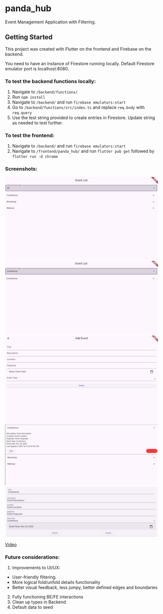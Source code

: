 # panda_hub

Event Management Application with Filtering.

## Getting Started

This project was created with Flutter on the frontend and Firebase on the backend.

You need to have an instance of Firestore running locally. Default Firestore emulator port is localhost:8080.

### To test the backend functions locally:

1. Navigate to `/backend/functions/`
2. Run `npm install`
3. Navigate to `/backend/` and run `firebase emulators:start`
4. Go to `/backend/functions/src/index.ts` and replace `req.body` with `req.query`
5. Use the test string provided to create entries in Firestore. Update string as needed to test further.

### To test the frontend:

1. Navigate to `/backend/` and run `firebase emulators:start`
2. Navigate to `/frontend/panda_hub/` and run `flutter pub get` followed by `flutter run -d chrome`

### Screenshots:

![List view](https://github.com/maniutin/panda_hub/blob/main/frontend/panda_hub/web/assets/screenshots/list_view.png "List View")
![Filtered List](https://github.com/maniutin/panda_hub/blob/main/frontend/panda_hub/web/assets/screenshots/filtered_list.png "Filtered List")
![Add event view](https://github.com/maniutin/panda_hub/blob/main/frontend/panda_hub/web/assets/screenshots/add_event_view.png "Add Event View")
![Event Details view](https://github.com/maniutin/panda_hub/blob/main/frontend/panda_hub/web/assets/screenshots/event_details.png "Event Details View")
![Edit view](https://github.com/maniutin/panda_hub/blob/main/frontend/panda_hub/web/assets/screenshots/edit_view.png "Edit View")

[Video](https://share.vidyard.com/watch/vZWqPBgYHEsRxMxQgTCVf1?)

### Future considerations:

1. Improvements to UI/UX:

- User-friendly filtering.
- More logical fold/unfold details functionality
- Better visual feedback, less jumpy, better defined edges and boundaries

2. Fully functioning BE/FE interactions
3. Clean up types in Backend
4. Default data to seed
